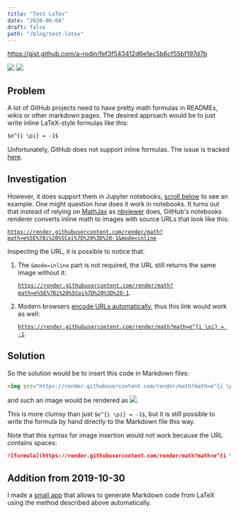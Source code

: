 ```yaml
---
title: "Test LaTex"
date: "2020-06-04"
draft: false
path: "/blog/test-latex"
---
```


https://gist.github.com/a-rodin/fef3f543412d6e1ec5b6cf55bf197d7b

<img src="https://render.githubusercontent.com/render/math?math=%5Cbegin%7Balign*%7D%0Ay%20%3D%20y(x%2Ct)%20%26%3D%20A%20e%5E%7Bi%5Ctheta%7D%20%5C%5C%0A%26%3D%20A%20(%5Ccos%20%5Ctheta%20%2B%20i%20%5Csin%20%5Ctheta)%20%5C%5C%0A%26%3D%20A%20(%5Ccos(kx%20-%20%5Comega%20t)%20%2B%20i%20%5Csin(kx%20-%20%5Comega%20t))%20%5C%5C%0A%26%3D%20A%5Ccos(kx%20-%20%5Comega%20t)%20%2B%20i%20A%5Csin(kx%20-%20%5Comega%20t)%20%20%5C%5C%0A%26%3D%20A%5Ccos%20%5CBig(%5Cfrac%7B2%5Cpi%7D%7B%5Clambda%7Dx%20-%20%5Cfrac%7B2%5Cpi%20v%7D%7B%5Clambda%7D%20t%20%5CBig)%20%2B%20i%20A%5Csin%20%5CBig(%5Cfrac%7B2%5Cpi%7D%7B%5Clambda%7Dx%20-%20%5Cfrac%7B2%5Cpi%20v%7D%7B%5Clambda%7D%20t%20%5CBig)%20%20%5C%5C%0A%26%3D%20A%5Ccos%20%5Cfrac%7B2%5Cpi%7D%7B%5Clambda%7D%20(x%20-%20v%20t)%20%2B%20i%20A%5Csin%20%5Cfrac%7B2%5Cpi%7D%7B%5Clambda%7D%20(x%20-%20v%20t)%0A%5Cend%7Balign*%7D">

<img src="https://render.githubusercontent.com/render/math?math=%5Cbegin%7Balign*%7D%0Amau%20test%20aja%20cuy%20%5C%5C%0Ay%20%3D%202%5E%7B2%7D%20%5Ctimes%204x%0A%5Cend%7Balign*%7D">

## Problem
A lot of GitHub projects need to have pretty math formulas in READMEs, wikis or other markdown pages. The desired approach would be to just write inline LaTeX-style formulas like this:

```markdown
$e^{i \pi} = -1$
```

Unfortunately, GitHub does not support inline formulas. The issue is tracked [here](https://github.com/github/markup/issues/897).

## Investigation
However, it does support them in Jupyter notebooks, [scroll below](#file-notebook-ipynb) to see an example. One might question how does it work in notebooks. It turns out that instead of relying on [MathJax](https://www.mathjax.org/) as [nbviewer](https://github.com/jupyter/nbviewer) does, GitHub's notebooks renderer converts inline math to images with source URLs that look like this:

<a href="https://render.githubusercontent.com/render/math?math=e%5E%7Bi%20%5Cpi%7D%20%3D%20-1&mode=inline">`https://render.githubusercontent.com/render/math?math=e%5E%7Bi%20%5Cpi%7D%20%3D%20-1&mode=inline`</a>

Inspecting the URL, it is possible to notice that:

1. The `&mode=inline` part is not required, the URL still returns the same image without it:

    <a href="https://render.githubusercontent.com/render/math?math=e%5E%7Bi%20%5Cpi%7D%20%3D%20-1">`https://render.githubusercontent.com/render/math?math=e%5E%7Bi%20%5Cpi%7D%20%3D%20-1`</a>.
    
2. Modern browsers [encode URLs automatically](https://stackoverflow.com/a/4110523), thus this link would work as well:

    <a href="https://render.githubusercontent.com/render/math?math=e^{i \pi} = -1">`https://render.githubusercontent.com/render/math?math=e^{i \pi} = -1`</a>.

## Solution
So the solution would be to insert this code in Markdown files:

```markdown
<img src="https://render.githubusercontent.com/render/math?math=e^{i \pi} = -1">
```
and such an image would be rendered as <img src="https://render.githubusercontent.com/render/math?math=e^{i \pi} = -1">.

This is more clumsy than just `$e^{i \pi} = -1$`, but it is still possible to write the formula by hand directly to the Markdown file this way.

Note that this syntax for image insertion would not work because the URL contains spaces:

```markdown
![formula](https://render.githubusercontent.com/render/math?math=e^{i \pi} = -1)
```

## Addition from 2019-10-30

I made a [small app](https://alexanderrodin.com/github-latex-markdown) that allows to generate Markdown code from LaTeX using the method described above automatically.
